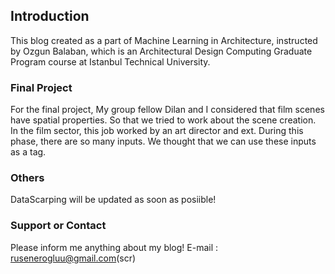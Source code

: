 ## Introduction

This blog created as a part of Machine Learning in Architecture, instructed by Ozgun Balaban, which is an Architectural Design Computing Graduate Program course at Istanbul Technical University.

### Final Project

For the final project, My group fellow Dilan and I considered that film scenes have spatial properties. So that we tried to work about the scene creation. In the film sector, this job worked by an art director and ext. During this phase, there are so many inputs. We thought that we can use these inputs as a tag. 

### Others

DataScarping will be updated as soon as posiible!

### Support or Contact

Please inform me anything about my blog! 
E-mail : rusenerogluu@gmail.com(scr)
